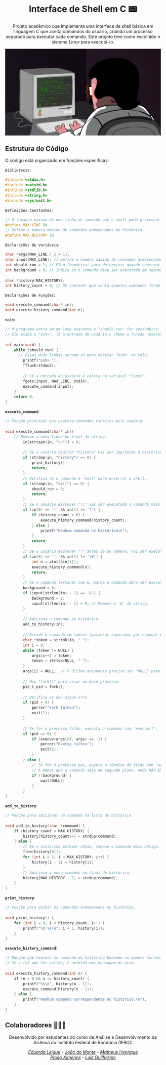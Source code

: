 <div align="center" style="display: block;">
   
# Interface de Shell em C 📟
   
Projeto acadêmico que implementa uma interface de shell básica em linguagem C que aceita comandos do usuário, criando um processo separado para executar cada comando. Este projeto teve como escolhido o sistema *Linux* para executá-lo.

   <img align= "center" src="programing.gif" width="600"/>
</div>

## Estrutura do Código

O código está organizado em funções específicas:

`Bibliotecas`:
```c
#include <stdio.h>
#include <unistd.h>
#include <stdlib.h>
#include <string.h>
#include <sys/wait.h>
```

`Definições Constantes`:
```c
// O tamanho máximo de uma linha de comando que o shell pode processar.
#define MAX_LINE 80
// Define o número máximo de comandos armazenados no histórico.
#define MAX_HISTORY 10
```

`Declarações de Variáveis`:
```c
char *args[MAX_LINE / 2 + 1]; 
char input[MAX_LINE]; // Define o número máximo de comandos armazenados no histórico.
int should_run = 1; // Flag (bandeira) para determinar quando encerrar o programa.
int background = 0; // Indica se o comando deve ser executado em segundo plano.

char *history[MAX_HISTORY];
int history_count = 0; // Um contador que conta quantos comandos foram armazenados no histórico.
```

`Declarações de Funções`:
```c
void execute_command(char* in);
void execute_history_command(int n);
```

`main`:
```c
// O programa entra em um loop enquanto a "should_run" for verdadeira.
// Ele exibe o "osh>", lê a entrada do usuário e chama a função "execute_command" para processar e executar o comando inserido.

int main(void) {
    while (should_run) {
      // Essas duas linhas servem só para mostrar "osh>" na tela.
        printf("osh> ");
        fflush(stdout);

        // Lê a entrada do usuário e coloca na variável "input".
        fgets(input, MAX_LINE, stdin);
        execute_command(input);
    }
    return 0;
}
```

**`execute_command`**:
```c
// Função principal que executa comandos escritos pelo usuário.

void execute_command(char* in){
    // Remove a nova linha no final da string.
        in[strcspn(in, "\n")] = 0;

        // Se o usuário digitar "history" vai ser imprimido o histórico completo.
        if (strcmp(in, "history") == 0) {
            print_history();
            return;
        }
        // Verifica se o comando é 'exit' para encerrar o shell.
        if (strcmp(in, "exit") == 0) {
            should_run = 0;
            return;
        }
        // Se o usuário escrever "!!" vai ser executado o comando mais recente do histórico.
        if (in[0] == '!' && in[1] == '!') {
            if (history_count > 0) {
                execute_history_command(history_count);
            } else {
                printf("Nenhum comando no histórico\n");
            }
            return;
        }
        // Se o usuário escrever "!" antes de um número, vai ser executado o comando correspondente à posição do número no histórico.
        if (in[0] == '!' && in[1] != '\0') {
            int n = atoi(&in[1]);
            execute_history_command(n);
            return;
        }
        // Se o comando terminar com &, marca o comando para ser executado em segundo plano.
        background = 0;
        if (input[strlen(in) - 1] == '&') {
            background = 1;
            input[strlen(in) - 1] = 0; // Remove o '&' da string.
        }
    
        // Adiciona o comando ao histórico.
        add_to_history(in);

        // Divide o comando em tokens (palavras separadas por espaço) e coloca dentro da variavel "args".
        char *token = strtok(in, " ");
        int i = 0;
        while (token != NULL) {
            args[i++] = token;
            token = strtok(NULL, " ");
        }
        args[i] = NULL;  // O último argumento precisa ser "NULL" para a função "execvp".

        // Usa "fork()" para criar um novo processo.
        pid_t pid = fork();
    
        // Verifica se deu algum erro.
        if (pid < 0) {
            perror("Fork falhou");
            exit(1);
        }
    
        // Se for o processo filho, executa o comando com "execvp()".
        if (pid == 0) {
            if (execvp(args[0], args) == -1) {
                perror("Execvp falhou");
                exit(1);
            }
        } else {
            // Se for o processo pai, espera o término do filho com "wait(NULL)".
            // A menos que o comando seja em segundo plano, onde NÃO ESPERA.
            if (!background) {
                wait(NULL);
            }
        }
}
```

**`add_to_history`**:
```c
// Função para adicionar um comando na lista do histórico.

void add_to_history(char *command) {
    if (history_count < MAX_HISTORY) {
        history[history_count++] = strdup(command);
    } else {
        // Se o histórico estiver cheio, remove o comando mais antigo.
        free(history[0]);
        for (int i = 1; i < MAX_HISTORY; i++) {
            history[i - 1] = history[i];
        }
        // Adiciona o novo comando no final do histórico.
        history[MAX_HISTORY - 1] = strdup(command);
    }
}
```

**`print_history`**:
```c
// Função para exibir os comandos armazenados no histórico.

void print_history() {
    for (int i = 0; i < history_count; i++) {
        printf("%d %s\n", i + 1, history[i]);
    }
}
```

**`execute_history_command`**:
```c
// Função que executa um comando do histórico baseado no número fornecido (n), referente a um comando anterior no histórico.
// Se o (n) não for válido, é exibido uma mensagem de erro.

void execute_history_command(int n) {
    if (n > 0 && n <= history_count) {
        printf("%s\n", history[n - 1]);
        execute_command(history[n - 1]);
    } else {
        printf("Nenhum comando correspondente no histórico.\n");
    }
}
```

## Colaboradores 👨🏻‍💻

<div align="center" style="display: block;">
  
Desenvolvido por estudantes do curso de Análise e Desenvolvimento de Sistema do Instituto Federal de Rondônia (IFRO):

<em>[Eduarda Leigue](https://github.com/leigueed)</em> -
<em>[João do Monte](https://github.com/joaomonteandrade)</em> -
<em>[Matheus Henrique](https://github.com/Modheus)</em>
<br>
<em>[Paulo Ximenes](https://github.com/PauloAlbqrq)</em> -
<em>[Luiz Guilherme](https://github.com/usuario-colaborador2)</em>

</div>
